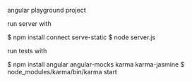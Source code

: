 angular playground project

run server with

$ npm install connect serve-static
$ node server.js

run tests with

$ npm install angular angular-mocks karma karma-jasmine
$ node_modules/karma/bin/karma start